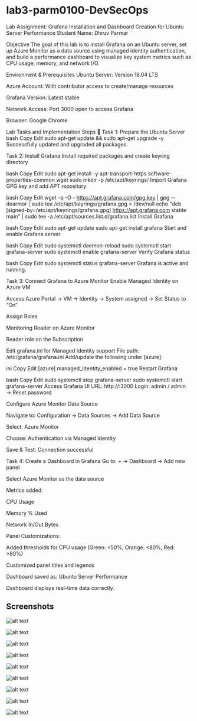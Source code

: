 # lab3-parm0100-DevSecOps

Lab Assignment: Grafana Installation and Dashboard Creation for Ubuntu Server Performance
Student Name: Dhruv Parmar

Objective
The goal of this lab is to install Grafana on an Ubuntu server, set up Azure Monitor as a data source using managed identity authentication, and build a performance dashboard to visualize key system metrics such as CPU usage, memory, and network I/O.

Environment & Prerequisites
Ubuntu Server: Version 18.04 LTS

Azure Account: With contributor access to create/manage resources

Grafana Version: Latest stable

Network Access: Port 3000 open to access Grafana

Browser: Google Chrome

Lab Tasks and Implementation Steps
🔧 Task 1: Prepare the Ubuntu Server
bash
Copy
Edit
sudo apt-get update && sudo apt-get upgrade -y
Successfully updated and upgraded all packages.

Task 2: Install Grafana
Install required packages and create keyring directory

bash
Copy
Edit
sudo apt-get install -y apt-transport-https software-properties-common wget
sudo mkdir -p /etc/apt/keyrings/
Import Grafana GPG key and add APT repository

bash
Copy
Edit
wget -q -O - https://apt.grafana.com/gpg.key | gpg --dearmor | sudo tee /etc/apt/keyrings/grafana.gpg > /dev/null
echo "deb [signed-by=/etc/apt/keyrings/grafana.gpg] https://apt.grafana.com stable main" | sudo tee -a /etc/apt/sources.list.d/grafana.list
Install Grafana

bash
Copy
Edit
sudo apt-get update
sudo apt-get install grafana
Start and enable Grafana server

bash
Copy
Edit
sudo systemctl daemon-reload
sudo systemctl start grafana-server
sudo systemctl enable grafana-server
Verify Grafana status

bash
Copy
Edit
sudo systemctl status grafana-server
Grafana is active and running.

Task 3: Connect Grafana to Azure Monitor
Enable Managed Identity on Azure VM

Access Azure Portal → VM → Identity → System assigned → Set Status to “On”

Assign Roles

Monitoring Reader on Azure Monitor

Reader role on the Subscription

Edit grafana.ini for Managed Identity support
File path: /etc/grafana/grafana.ini
Add/update the following under [azure]:

ini
Copy
Edit
[azure]
managed_identity_enabled = true
Restart Grafana

bash
Copy
Edit
sudo systemctl stop grafana-server
sudo systemctl start grafana-server
Access Grafana UI
URL: http://<your-server-ip>:3000
Login: admin / admin → Reset password

Configure Azure Monitor Data Source

Navigate to: Configuration → Data Sources → Add Data Source

Select: Azure Monitor

Choose: Authentication via Managed Identity

Save & Test: Connection successful

Task 4: Create a Dashboard in Grafana
Go to: + → Dashboard → Add new panel

Select Azure Monitor as the data source

Metrics added:

CPU Usage

Memory % Used

Network In/Out Bytes

Panel Customizations:

Added thresholds for CPU usage (Green: <50%, Orange: <80%, Red: >80%)

Customized panel titles and legends

Dashboard saved as: Ubuntu Server Performance

Dashboard displays real-time data correctly.

## Screenshots

![alt text](image-2.png)

![alt text](image.png)

![alt text](image-1.png)

![alt text](image-4.png)

![alt text](image-5.png)

![alt text](image-6.png)

![alt text](image-7.png)

![alt text](image-8.png)

![alt text](image-9.png)




